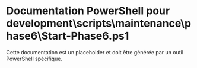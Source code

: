 # Documentation PowerShell pour development\scripts\maintenance\phase6\Start-Phase6.ps1

Cette documentation est un placeholder et doit être générée par un outil PowerShell spécifique.
